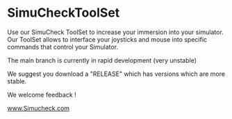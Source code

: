 # SimuCheckToolSet
Use our SimuCheck ToolSet to increase your immersion into your simulator. Our ToolSet allows to interface your joysticks and mouse into specific commands that control your Simulator.

The main branch is currently in rapid development (very unstable)

We suggest you download a "RELEASE" which has versions which are more stable. 

We welcome feedback !

www.Simucheck.com
